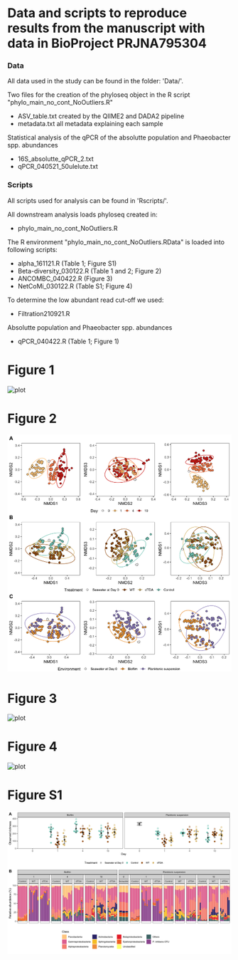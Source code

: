 # Data and scripts to reproduce results from the manuscript with data in BioProject PRJNA795304

### Data
All data used in the study can be found in the folder: 'Data/'.

Two files for the creation of the phyloseq object in the R script "phylo_main_no_cont_NoOutliers.R" 
- ASV_table.txt created by the QIIME2 and DADA2 pipeline
- metadata.txt all metadata explaining each sample

Statistical analysis of the qPCR of the absolutte population and Phaeobacter spp. abundances
- 16S_absolutte_qPCR_2.txt
- qPCR_040521_50ulelute.txt

### Scripts
All scripts used for analysis can be found in 'Rscripts/'. 

All downstream analysis loads phyloseq created in: 
- phylo_main_no_cont_NoOutliers.R

The R environment "phylo_main_no_cont_NoOutliers.RData" is loaded into following scripts:
- alpha_161121.R (Table 1; Figure S1)
- Beta-diversity_030122.R (Table 1 and 2; Figure 2)
- ANCOMBC_040422.R (Figure 3)
- NetCoMi_030122.R (Table S1; Figure 4)

To determine the low abundant read cut-off we used:
- Filtration210921.R

Absolutte population and Phaeobacter spp. abundances
- qPCR_040422.R (Table 1; Figure 1)

# Figure 1
![plot](./Figures/Figure_1.tiff)

# Figure 2
![plot](./Figures/Figure_2.png)
# Figure 3
![plot](./Figures/Figure_3.tiff)
# Figure 4
![plot](./Figures/Figure_4.tiff)
# Figure S1
![plot](./Figures/Figure_S1.png)




